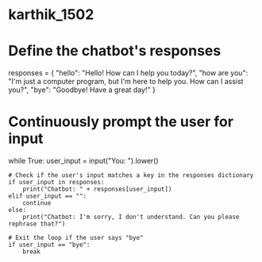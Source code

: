 # karthik_1502
# Define the chatbot's responses
responses = {
    "hello": "Hello! How can I help you today?",
    "how are you": "I'm just a computer program, but I'm here to help you. How can I assist you?",
    "bye": "Goodbye! Have a great day!"
}

# Continuously prompt the user for input
while True:
    user_input = input("You: ").lower()
    
    # Check if the user's input matches a key in the responses dictionary
    if user_input in responses:
        print("Chatbot: " + responses[user_input])
    elif user_input == "":
        continue
    else:
        print("Chatbot: I'm sorry, I don't understand. Can you please rephrase that?")
    
    # Exit the loop if the user says "bye"
    if user_input == "bye":
        break
